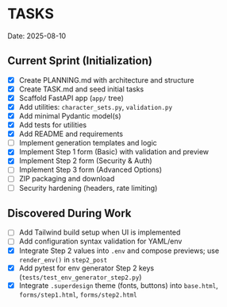 # TASKS

Date: 2025-08-10

## Current Sprint (Initialization)
- [x] Create PLANNING.md with architecture and structure
- [x] Create TASK.md and seed initial tasks
- [x] Scaffold FastAPI app (`app/` tree)
- [x] Add utilities: `character_sets.py`, `validation.py`
- [x] Add minimal Pydantic model(s)
- [x] Add tests for utilities
- [x] Add README and requirements
- [ ] Implement generation templates and logic
- [x] Implement Step 1 form (Basic) with validation and preview
- [x] Implement Step 2 form (Security & Auth)
- [ ] Implement Step 3 form (Advanced Options)
- [ ] ZIP packaging and download
- [ ] Security hardening (headers, rate limiting)

## Discovered During Work
- [ ] Add Tailwind build setup when UI is implemented
- [ ] Add configuration syntax validation for YAML/env
 - [x] Integrate Step 2 values into `.env` and compose previews; use `render_env()` in `step2_post`
 - [x] Add pytest for env generator Step 2 keys (`tests/test_env_generator_step2.py`)
 - [x] Integrate `.superdesign` theme (fonts, buttons) into `base.html`, `forms/step1.html`, `forms/step2.html`
